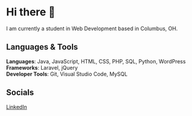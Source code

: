 # Hi there 👋
I am currently a student in Web Development based in Columbus, OH. 

## Languages & Tools
**Languages**: Java, JavaScript, HTML, CSS, PHP, SQL, Python, WordPress  
**Frameworks**: Laravel, jQuery  
**Developer Tools**: Git, Visual Studio Code, MySQL  

## Socials
[LinkedIn](www.linkedin.com/in/lindsey-sheets-480926a0)
<!--
**linohlyn/linohlyn** is a ✨ _special_ ✨ repository because its `README.md` (this file) appears on your GitHub profile.

Here are some ideas to get you started:

- 🔭 I’m currently working on ...
- 🌱 I’m currently learning ...
- 👯 I’m looking to collaborate on ...
- 🤔 I’m looking for help with ...
- 💬 Ask me about ...
- 📫 How to reach me: ...
- 😄 Pronouns: ...
- ⚡ Fun fact: ...
-->
